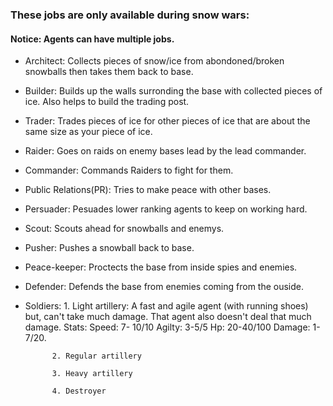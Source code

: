 ### These jobs are only available during snow wars:
#### Notice: Agents can have multiple jobs.

- Architect: Collects pieces of snow/ice from abondoned/broken snowballs then takes them back to base.
- Builder: Builds up the walls surronding the base with collected pieces of ice. Also helps to build the trading post.
- Trader: Trades pieces of ice for other pieces of ice that are about the same size as your piece of ice.
- Raider: Goes on raids on enemy bases lead by the lead commander.
- Commander: Commands Raiders to fight for them.
- Public Relations(PR): Tries to make peace with other bases.
- Persuader: Pesuades lower ranking agents to keep on working hard.
- Scout: Scouts ahead for snowballs and enemys.
- Pusher: Pushes a snowball back to base.
- Peace-keeper: Proctects the base from inside spies and enemies.
- Defender: Defends the base from enemies coming from the ouside.
- Soldiers: 1. Light artillery: A fast and agile agent (with running shoes) but, can't take much damage. That agent also doesn't deal that much damage. Stats: Speed: 7-
10/10 Agilty: 3-5/5 Hp: 20-40/100 Damage: 1-7/20.

            2. Regular artillery
            
            3. Heavy artillery
            
            4. Destroyer
